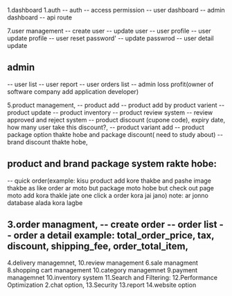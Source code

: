 1.dashboard
1.auth
  -- auth
  -- access permission
  -- user dashboard
  -- admin dashboard
  -- api route

7.user management
 -- create user
 -- update user
 -- user profile
 -- user update profile
 -- user reset password'
 -- update passwrod
 -- user detail update
 
<!-- ## vendor
 -- vendor can create category, brand, product add but approve korbe admin
 -- report of vendor, loss profit, vendor can be own order handle -->
## admin
 -- user list
 -- user report
 -- user orders list
 -- admin loss profit(owner of software company add application developer)

5.product management,
 -- product add
 -- product add by product varient 
 -- product update
 -- product inventory
 -- product review system
 -- review approved and reject system
 -- product discount (cupone code), expiry date, how many user take this discount?,
 -- product variant add
 -- product package option thakte hobe and package discount( need to study about)
 -- brand discount thakte hobe, 
 ## product and brand package system rakte hobe:
 -- quick order(example: kisu product add kore thakbe and pashe image thakbe as like order ar moto but package moto hobe but check out page moto add kora thakle jate one click a order kora jai jano) note: ar jonno database alada kora lagbe

3.order managment,
 -- create order
 -- order list
 -- order a detail example: total_order_price, tax, discount, shipping_fee, order_total_item,
 -- 
4.delivery managemnet,
10.review management
6.sale managment
8.shopping cart management
10.category managemnet
9.payment managemnet
10.inventory system
11.Search and Filtering: 
12.Performance Optimization
2.chat option,
13.Security
13.report
14.website option

